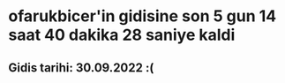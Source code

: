 # ofarukbicer'in gidisine son 5 gun 14 saat 40 dakika 28 saniye kaldi

## Gidis tarihi: 30.09.2022 :(